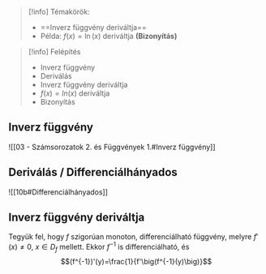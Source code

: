 > [!info] Témakörök:
> - ==Inverz függvény deriváltja==
> - Példa: $f(x)=\ln(x)$ deriváltja **(Bizonyítás)**

> [!info] Felépítés
> - Inverz függvény
> - Deriválás
> - Inverz függvény deriváltja
> - $f(x)=ln(x)$ deriváltja
> - Bizonyítás

## Inverz függvény

![[03 - Számsorozatok 2. és Függvények 1.#Inverz függvény]]
## Deriválás / Differenciálhányados
![[10b#Differenciálhányados]]
## Inverz függvény deriváltja
Tegyük fel, hogy $f$ szigorúan monoton, differenciálható függvény, melyre $f'(x)≠0$, $x\in D_f$ mellett. Ekkor $f^{-1}$ is differenciálható, és
$$(f^{-1})'(y)=\frac{1}{f'\big(f^{-1}(y)\big)}$$